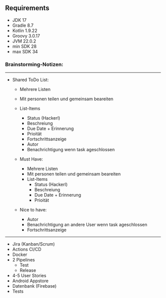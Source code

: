 ## Requirements

- JDK 17
- Gradle 8.7
- Kotlin 1.9.22
- Groovy 3.0.17
- JVM 22.0.2
- min SDK 28
- max SDK 34


### Brainstorming-Notizen:
---
- Shared ToDo List:
	- Mehrere Listen
	- Mit personen teilen und gemeinsam beareiten
	- List-Items
		- Status (Hackerl)
		- Beschreiung
		- Due Date + Erinnerung
		- Prioität
		- Fortschrittsanzeige
		- Autor
		- Benachrichtigung wenn task ageschlossen
		


	- Must Have: 
		- Mehrere Listen
		- Mit personen teilen und gemeinsam beareiten
		- List-Items
			- Status (Hackerl)
			- Beschreiung
			- Due Date + Erinnerung
			- Prioität
	
	- Nice to have:
		- Autor
		- Benachrichtigung an andere User wenn task ageschlossen
		- Fortschrittsanzeige

---

- Jira (Kanban/Scrum)
- Actions CI/CD
- Docker
- 2 Pipelines
	- Test
	- Release
- 4-5 User Stories
- Android Appstore
- Datenbank (Firebase)
- Tests
